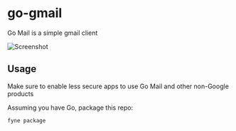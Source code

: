 # go-gmail
Go Mail is a simple gmail client

![Screenshot](https://user-images.githubusercontent.com/83633399/169929143-9c05caee-580d-4016-816f-59ba0fe74ad6.png)

## Usage
Make sure to enable less secure apps to use Go Mail
and other non-Google products

Assuming you have Go, package this repo:
```
fyne package
```
